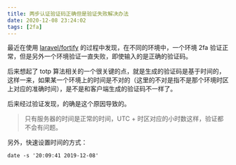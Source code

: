 ```yaml
---
title: 两步认证验证码正确但是验证失败解决办法
date: 2020-12-08 23:24:02
tags: [2fa]
---
```


最近在使用 [laravel/fortify](https://github.com/laravel/fortify) 的过程中发现，在不同的环境中，一个环境 2fa 验证正常，但是另外一个环境验证一直失败，即使输入的是正确的验证码。

后来想起了 totp 算法相关的一个很关键的点，就是生成的验证码是基于时间的，这样一来，如果某一个环境上的时间是不对的（这里的不对是指不是那个环境时区上对应的准确时间），是不是和客户端生成的验证码不一样了。

后来经过验证发现，的确是这个原因导致的。

> 只有服务器的时间是正常的时间，UTC + 时区对应的小时数这样，验证都不会有问题。

另外，快速设置时间的方式：

```shell script
date -s '20:09:41 2019-12-08'
```
